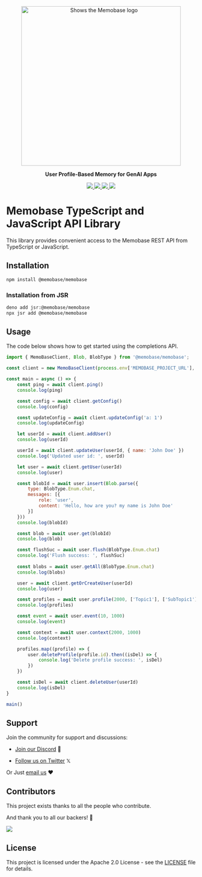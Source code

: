 <div align="center">
    <a href="https://memobase.io">
    <picture>
      <source media="(prefers-color-scheme: dark)" srcset="https://assets.memodb.io/memobase-dark.svg">
      <img alt="Shows the Memobase logo" src="https://assets.memodb.io/memobase-light.svg" width="424">
    </picture>
  </a>
  <p><strong>User Profile-Based Memory for GenAI Apps</strong></p>
  <p>
    <a href="https://www.npmjs.com/package/@memobase/memobase">
      <img src="https://img.shields.io/npm/v/@memobase/memobase.svg?logo=npm&&logoColor=fff&style=flat&colorA=2C2C2C&colorB=28CF8D">
    </a>
    <a href="https://jsr.io/@memobase/memobase">
      <img src="https://img.shields.io/jsr/v/@memobase/memobase.svg?logo=jsr&&logoColor=fff&style=flat&colorA=2C2C2C&colorB=28CF8D" />
    </a>
    <a href="https://npmcharts.com/compare/@memobase/memobase?minimal=true">
      <img src="https://img.shields.io/npm/dm/@memobase/memobase.svg?logo=typescript&&logoColor=fff&style=flat&colorA=2C2C2C&colorB=28CF8D" />
    </a>
    <a href="https://github.com/memodb-io/memobase/actions/workflows/publish.yaml">
      <img src="https://github.com/memodb-io/memobase/actions/workflows/publish.yaml/badge.svg">
    </a>
  </p>
</div>

# Memobase TypeScript and JavaScript API Library
This library provides convenient access to the Memobase REST API from TypeScript or JavaScript.


## Installation

```sh
npm install @memobase/memobase
```

### Installation from JSR

```sh
deno add jsr:@memobase/memobase
npx jsr add @memobase/memobase
```


## Usage

The code below shows how to get started using the completions API.

<!-- prettier-ignore -->
```js
import { MemoBaseClient, Blob, BlobType } from '@memobase/memobase';

const client = new MemoBaseClient(process.env['MEMOBASE_PROJECT_URL'], process.env['MEMOBASE_API_KEY'])

const main = async () => {
    const ping = await client.ping()
    console.log(ping)

    const config = await client.getConfig()
    console.log(config)

    const updateConfig = await client.updateConfig('a: 1')
    console.log(updateConfig)

    let userId = await client.addUser()
    console.log(userId)

    userId = await client.updateUser(userId, { name: 'John Doe' })
    console.log('Updated user id: ', userId)

    let user = await client.getUser(userId)
    console.log(user)

    const blobId = await user.insert(Blob.parse({
        type: BlobType.Enum.chat,
        messages: [{
            role: 'user',
            content: 'Hello, how are you? my name is John Doe'
        }]
    }))
    console.log(blobId)

    const blob = await user.get(blobId)
    console.log(blob)

    const flushSuc = await user.flush(BlobType.Enum.chat)
    console.log('Flush success: ', flushSuc)
    
    const blobs = await user.getAll(BlobType.Enum.chat)
    console.log(blobs)

    user = await client.getOrCreateUser(userId)
    console.log(user)

    const profiles = await user.profile(2000, ['Topic1'], ['SubTopic1'], 200, { Topic1: 200 })
    console.log(profiles)

    const event = await user.event(10, 1000)
    console.log(event)

    const context = await user.context(2000, 1000)
    console.log(context)

    profiles.map((profile) => {
        user.deleteProfile(profile.id).then((isDel) => {
            console.log('Delete profile success: ', isDel)
        })
    })

    const isDel = await client.deleteUser(userId)
    console.log(isDel)
}

main()
```

## Support

Join the community for support and discussions:

-  [Join our Discord](https://discord.gg/YdgwU4d9NB) 👻 

-  [Follow us on Twitter](https://x.com/memobase_io) 𝕏 

Or Just [email us](mailto:contact@memobase.io) ❤️


## Contributors

This project exists thanks to all the people who contribute.

And thank you to all our backers! 🙏

<a href="https://github.com/memodb-io/memobase/graphs/contributors">
  <img src="https://contrib.rocks/image?repo=memodb-io/memobase" />
</a>


## License

This project is licensed under the Apache 2.0 License - see the [LICENSE](https://github.com/memodb-io/memobase/blob/main/LICENSE) file for details.